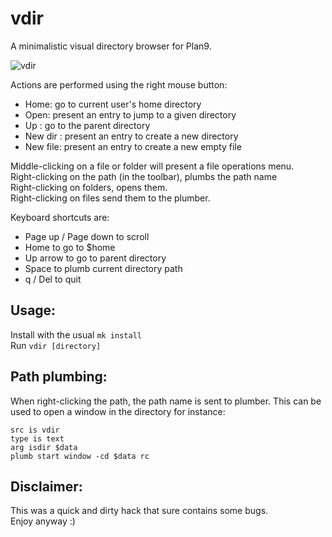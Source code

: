vdir
=====
A minimalistic visual directory browser for Plan9.

![vdir](vdir.png)

Actions are performed using the right mouse button:
- Home: go to current user's home directory
- Open: present an entry to jump to a given directory
- Up  : go to the parent directory
- New dir : present an entry to create a new directory
- New file: present an entry to create a new empty file

Middle-clicking on a file or folder will present a file operations menu.  
Right-clicking on the path (in the toolbar), plumbs the path name  
Right-clicking on folders, opens them.  
Right-clicking on files send them to the plumber.  

Keyboard shortcuts are:
- Page up / Page down to scroll
- Home to go to $home
- Up arrow to go to parent directory
- Space to plumb current directory path
- q / Del to quit

Usage:
------
Install with the usual ``mk install``  
Run ``vdir [directory]``

Path plumbing:
--------------
When right-clicking the path, the path name is sent to plumber.
This can be used to open a window in the directory for instance:
```
src is vdir
type is text
arg isdir $data
plumb start window -cd $data rc
```

Disclaimer:
-----------
This was a quick and dirty hack that sure contains some bugs.  
Enjoy anyway :)
